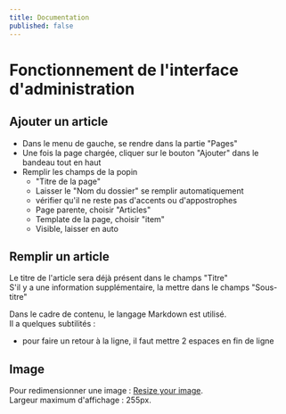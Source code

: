 ```yaml
---
title: Documentation
published: false
---
```


# Fonctionnement de l'interface d'administration

## Ajouter un article

* Dans le menu de gauche, se rendre dans la partie "Pages"
* Une fois la page chargée, cliquer sur le bouton "Ajouter" dans le bandeau tout en haut
* Remplir les champs de la popin
	* "Titre de la page"
	* Laisser le "Nom du dossier" se remplir automatiquement
	* vérifier qu'il ne reste pas d'accents ou d'appostrophes
	* Page parente, choisir "Articles"
	* Template de la page, choisir "item"
	* Visible, laisser en auto

## Remplir un article

Le titre de l'article sera déjà présent dans le champs "Titre"  
S'il y a une information supplémentaire, la mettre dans le champs "Sous-titre"

Dans le cadre de contenu, le langage Markdown est utilisé.  
Il a quelques subtilités :
* pour faire un retour à la ligne, il faut mettre 2 espaces en fin de ligne


## Image
Pour redimensionner une image : [Resize your image](http://resizeyourimage.com/FR/).  
Largeur maximum d'affichage : 255px.
